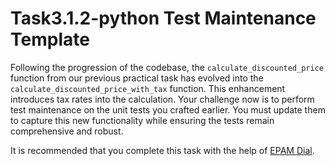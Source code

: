 # Task3.1.2-python Test Maintenance Template

Following the progression of the codebase, the `calculate_discounted_price` function from our previous practical task has evolved into the `calculate_discounted_price_with_tax` function. This enhancement introduces tax rates into the calculation. Your challenge now is to perform test maintenance on the unit tests you crafted earlier. You must update them to capture this new functionality while ensuring the tests remain comprehensive and robust.

It is recommended that you complete this task with the help of [EPAM Dial](https://chat.lab.epam.com/).